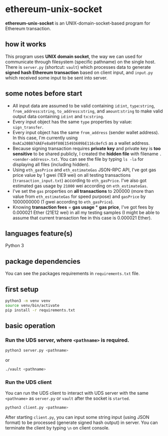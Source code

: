 # ethereum-unix-socket

**ethereum-unix-socket** is an UNIX-domain-socket-based program for Ethereum transaction.

## how it works
This program uses **UNIX domain socket**, the way we can used for communicate through filesystem (specific pathname) on the single host. There is `server.py` (shortcut: `vault`) which processes data to generate **signed hash Ethereum transaction** based on client input, and `input.py` which received some input to be sent into server.

## some notes before start
- All input data are assumed to be valid containing `id`:`int`, `type`:`string`, `from_address`:`string`, `to_address`:`string`, and `amount`:`string` to make valid output data containing `id`:`int` and `tx`:`string`.
- Every input object has the same `type` properties by value: `sign_transfer`.
- Every input object has the same `from_address` (sender wallet address). In this case, I'm currently using `0xACa20B87dAEFe8a89f80E15493609bE116c8efc5` as a wallet address.
- Because signing transaction requires **private key** and private key is **too sensitive** to be shared publicly, I created the **hidden file** with filename `.<sender-address>.txt`. You can see the file by typing `ls -la` for displaying all files (including hidden).
- Using `eth_gasPrice` and `eth_estimateGas` JSON-RPC API, I've got gas price value by 1 gwei (1E9 wei) on all testing transactions (`transaction_input.txt`) according to `eth_gasPrice`. I've also got estimated gas usage by `21000` wei according on `eth_estimateGas`.
- I've set the `gas` properties on **all transactions** to 200000 (more than value from `eth_estimateGas` for speed purpose) and `gasPrice` by 1000000000 (1 gwei according to `eth_gasPrice`).
- Knowing **transaction fees** = **gas usage** * **gas price**, I've got fees by 0.000021 Ether (21E12 wei) in all my testing samples (I might be able to assume that current transaction fee in this case is 0.000021 Ether).

## languages feature(s)
Python 3

## package dependencies
You can see the packages requirements in `requirements.txt` file.

## first setup
```bash
python3 -m venv venv
source venv/bin/activate
pip install -r requirements.txt
```

## basic operation

### Run the UDS server, where `<pathname>` is required.

```bash
python3 server.py <pathname>
```

or

```bash
./vault <pathname>
```

### Run the UDS client
You can run the UDS client to interact with UDS server with the same `<pathname>` as `server.py` or `vault` after the socket is `started`.

```bash
python3 client.py <pathname>
```

After starting `client.py`, you can input some string input (using JSON format) to be processed (generate signed hash output) in server. You can terminate the client by typing `\n` on client console.